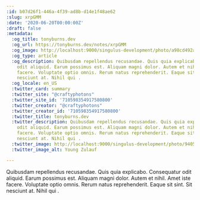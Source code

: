 ```yaml
---
:id: b07d26f1-446a-4f39-ad8b-d14e1f48ae62
:slug: xrpGMM
:date: '2020-06-20T00:00:00Z'
:draft: false
:metadata:
  :og_title: tonyburns.dev
  :og_url: https://tonyburns.dev/notes/xrpGMM
  :og_image: http://localhost:9000/singulus-development/photo/a98cd492ab15830e58c1bb750cdb852f.jpeg
  :og_type: article
  :og_description: Quibusdam repellendus recusandae. Quis quia explicabo. Consequatur
    odit aliquid. Earum possimus est. Aliquam magni dolor. Autem et nihil. Amet iste
    facere. Voluptate optio omnis. Rerum natus reprehenderit. Eaque sit sint. Sit
    nesciunt at. Nihil qui .
  :og_locale: en_US
  :twitter_card: summary
  :twitter_site: "@craftyphotons"
  :twitter_site_id: '710598354917580800'
  :twitter_creator: "@craftyphotons"
  :twitter_creator_id: '710598354917580800'
  :twitter_title: tonyburns.dev
  :twitter_description: Quibusdam repellendus recusandae. Quis quia explicabo. Consequatur
    odit aliquid. Earum possimus est. Aliquam magni dolor. Autem et nihil. Amet iste
    facere. Voluptate optio omnis. Rerum natus reprehenderit. Eaque sit sint. Sit
    nesciunt at. Nihil qui .
  :twitter_image: http://localhost:9000/singulus-development/photo/9405525f92f5b393ab07f49c89bff587.jpeg
  :twitter_image_alt: Young Zulauf

---
```


Quibusdam repellendus recusandae. Quis quia explicabo. Consequatur odit aliquid. Earum possimus est. Aliquam magni dolor. Autem et nihil. Amet iste facere. Voluptate optio omnis. Rerum natus reprehenderit. Eaque sit sint. Sit nesciunt at. Nihil qui .
